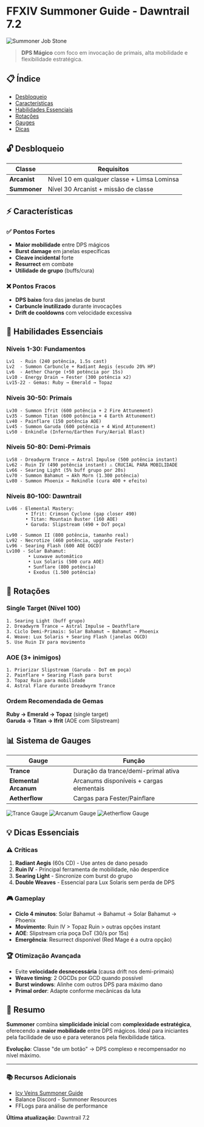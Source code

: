 # FFXIV Summoner Guide - Dawntrail 7.2

![Summoner Job Stone](https://static.icy-veins.com/images/ffxiv/job-candy/summoner.png)

> **DPS Mágico** com foco em invocação de primais, alta mobilidade e flexibilidade estratégica.

## 📋 Índice

- [Desbloqueio](#-desbloqueio)
- [Características](#-características)
- [Habilidades Essenciais](#-habilidades-essenciais)
- [Rotações](#-rotações)
- [Gauges](#-sistema-de-gauges)
- [Dicas](#-dicas-essenciais)

## 🔓 Desbloqueio

| Classe | Requisitos |
|--------|------------|
| **Arcanist** | Nível 10 em qualquer classe + Limsa Lominsa |
| **Summoner** | Nível 30 Arcanist + missão de classe |

## ⚡ Características

### ✅ Pontos Fortes
- **Maior mobilidade** entre DPS mágicos
- **Burst damage** em janelas específicas
- **Cleave incidental** forte
- **Resurrect** em combate
- **Utilidade de grupo** (buffs/cura)

### ❌ Pontos Fracos
- **DPS baixo** fora das janelas de burst
- **Carbuncle inutilizado** durante invocações
- **Drift de cooldowns** com velocidade excessiva

## 🎯 Habilidades Essenciais

### Níveis 1-30: Fundamentos
```
Lv1  - Ruin (240 potência, 1.5s cast)
Lv2  - Summon Carbuncle + Radiant Aegis (escudo 20% HP)
Lv6  - Aether Charge (+50 potência por 15s)
Lv10 - Energy Drain → Fester (300 potência x2)
Lv15-22 - Gemas: Ruby → Emerald → Topaz
```

### Níveis 30-50: Primais
```
Lv30 - Summon Ifrit (600 potência + 2 Fire Attunement)
Lv35 - Summon Titan (600 potência + 4 Earth Attunement)
Lv40 - Painflare (150 potência AOE)
Lv45 - Summon Garuda (600 potência + 4 Wind Attunement)
Lv50 - Enkindle (Inferno/Earthen Fury/Aerial Blast)
```

### Níveis 50-80: Demi-Primais
```
Lv58 - Dreadwyrm Trance → Astral Impulse (500 potência instant)
Lv62 - Ruin IV (490 potência instant) ⚠️ CRUCIAL PARA MOBILIDADE
Lv66 - Searing Light (5% buff grupo por 20s)
Lv70 - Summon Bahamut → Akh Morn (1.300 potência)
Lv80 - Summon Phoenix → Rekindle (cura 400 + efeito)
```

### Níveis 80-100: Dawntrail
```
Lv86 - Elemental Mastery:
       • Ifrit: Crimson Cyclone (gap closer 490)
       • Titan: Mountain Buster (160 AOE)
       • Garuda: Slipstream (490 + DoT poça)

Lv90 - Summon II (800 potência, tamanho real)
Lv92 - Necrotize (460 potência, upgrade Fester)
Lv96 - Searing Flash (600 AOE OGCD)
Lv100 - Solar Bahamut:
        • Luxwave automático
        • Lux Solaris (500 cura AOE)
        • Sunflare (800 potência)
        • Exodus (1.500 potência)
```

## 🔄 Rotações

### Single Target (Nível 100)
```
1. Searing Light (buff grupo)
2. Dreadwyrm Trance → Astral Impulse → Deathflare
3. Ciclo Demi-Primais: Solar Bahamut → Bahamut → Phoenix
4. Weave: Lux Solaris + Searing Flash (janelas OGCD)
5. Use Ruin IV para movimento
```

### AOE (3+ inimigos)
```
1. Priorizar Slipstream (Garuda - DoT em poça)
2. Painflare + Searing Flash para burst
3. Topaz Ruin para mobilidade
4. Astral Flare durante Dreadwyrm Trance
```

### Ordem Recomendada de Gemas
**Ruby → Emerald → Topaz** (single target)  
**Garuda → Titan → Ifrit** (AOE com Slipstream)

## 📊 Sistema de Gauges

| Gauge | Função |
|-------|---------|
| **Trance** | Duração da trance/demi-primal ativa |
| **Elemental Arcanum** | Arcanums disponíveis + cargas elementais |
| **Aetherflow** | Cargas para Fester/Painflare |

![Trance Gauge](https://static.icy-veins.com/images/ffxiv/summoner/trancegauge.png)
![Arcanum Gauge](https://static.icy-veins.com/images/ffxiv/summoner/primalgauge.png)
![Aetherflow Gauge](https://static.icy-veins.com/images/ffxiv/summoner/aetherflowgauge.png)

## 💡 Dicas Essenciais

### ⚠️ Críticas
1. **Radiant Aegis** (60s CD) - Use antes de dano pesado
2. **Ruin IV** - Principal ferramenta de mobilidade, não desperdice
3. **Searing Light** - Sincronize com burst do grupo
4. **Double Weaves** - Essencial para Lux Solaris sem perda de DPS

### 🎮 Gameplay
- **Ciclo 4 minutos**: Solar Bahamut → Bahamut → Solar Bahamut → Phoenix
- **Movimento**: Ruin IV > Topaz Ruin > outras opções instant
- **AOE**: Slipstream cria poça DoT (30/s por 15s)
- **Emergência**: Resurrect disponível (Red Mage é a outra opção)

### 🏆 Otimização Avançada
- Evite **velocidade desnecessária** (causa drift nos demi-primais)
- **Weave timing**: 2 OGCDs por GCD quando possível
- **Burst windows**: Alinhe com outros DPS para máximo dano
- **Primal order**: Adapte conforme mecânicas da luta

## 🌟 Resumo

**Summoner** combina **simplicidade inicial** com **complexidade estratégica**, oferecendo a **maior mobilidade** entre DPS mágicos. Ideal para iniciantes pela facilidade de uso e para veteranos pela flexibilidade tática.

**Evolução**: Classe "de um botão" → DPS complexo e recompensador no nível máximo.

---

### 📚 Recursos Adicionais
- [Icy Veins Summoner Guide](https://static.icy-veins.com/images/ffxiv/job-candy/summoner.png)
- Balance Discord - Summoner Resources
- FFLogs para análise de performance

**Última atualização**: Dawntrail 7.2
